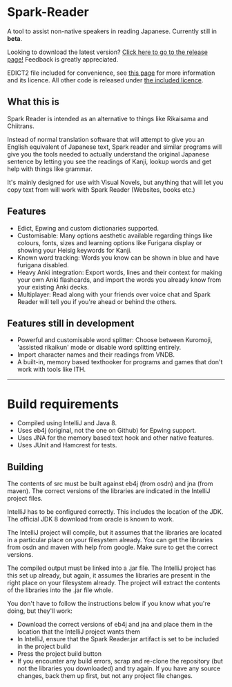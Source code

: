 # Spark-Reader
A tool to assist non-native speakers in reading Japanese. Currently still in **beta**.

Looking to download the latest version?
[Click here to go to the release page!](https://github.com/thatdude624/Spark-Reader/releases)
Feedback is greatly appreciated.

EDICT2 file included for convenience, see [this page](http://www.edrdg.org/jmdict/edict.html)
for more information and its licence.  All other code is released under [the included licence](https://github.com/thatdude624/Spark-Reader/blob/master/LICENSE).

## What this is
Spark Reader is intended as an alternative to things like Rikaisama and Chiitrans.

Instead of normal translation software that will attempt to give you an English equivalent of Japanese text,
Spark reader and similar programs will give you the tools needed to actually understand the original Japanese sentence
by letting you see the readings of Kanji, lookup words and get help with things like grammar.

It's mainly designed for use with Visual Novels, but anything that will let you copy text from will work with Spark Reader (Websites, books etc.)

## Features
- Edict, Epwing and custom dictionaries supported.
- Customisable: Many options aesthetic available regarding things like colours, fonts, sizes and learning options like Furigana display or showing your Heisig keywords for Kanji.
- Known word tracking: Words you know can be shown in blue and have furigana disabled.
- Heavy Anki integration: Export words, lines and their context for making your own Anki flashcards, and import the words you already know from your existing Anki decks.
- Multiplayer: Read along with your friends over voice chat and Spark Reader will tell you if you're ahead or behind the others.

## Features still in development
- Powerful and customisable word splitter: Choose between Kuromoji, 'assisted rikaikun' mode or disable word splitting entirely.
- Import character names and their readings from VNDB.
- A built-in, memory based texthooker for programs and games that don't work with tools like ITH.

---

# Build requirements
- Compiled using IntelliJ and Java 8.
- Uses eb4j (original, not the one on Github) for Epwing support.
- Uses JNA for the memory based text hook and other native features.
- Uses JUnit and Hamcrest for tests.

## Building

The contents of src must be built against eb4j (from osdn) and jna (from maven).
The correct versions of the libraries are indicated in the IntelliJ project files.

IntelliJ has to be configured correctly. This includes the location of the JDK. The official JDK 8 download from oracle is known to work. 

The IntelliJ project will compile, but it assumes that the libraries are located in a particular place on your filesystem already.
You can get the libraries from osdn and maven with help from google. Make sure to get the correct versions. 

The compiled output must be linked into a .jar file. The IntelliJ project has this set up already, but again, it assumes the libraries are present in the right place on your filesystem already. The project will extract the contents of the libraries into the .jar file whole.

You don't have to follow the instructions below if you know what you're doing, but they'll work:

- Download the correct versions of eb4j and jna and place them in the location that the IntelliJ project wants them
- In IntelliJ, ensure that the Spark Reader.jar artifact is set to be included in the project build
- Press the project build button
- If you encounter any build errors, scrap and re-clone the repository (but not the libraries you downloaded) and try again. If you have any source changes, back them up first, but not any project file changes. 